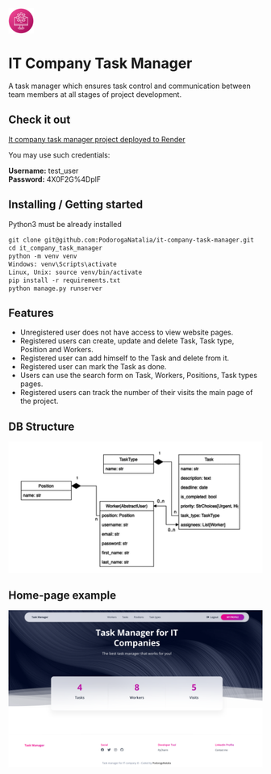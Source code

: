 <img src="static/assets/img/favicon.png" width="50">

# IT Company Task Manager

A task manager which ensures task control and communication between team members at all stages of project development.

## Check it out
[It company task manager project deployed to Render](https://it-company-task-manager-ie08.onrender.com/)

You may use such credentials:

<b>Username:</b> test_user <br>
<b>Password:</b> 4X0F2G%4DplF

## Installing / Getting started

Python3 must be already installed

```
git clone git@github.com:PodorogaNatalia/it-company-task-manager.git
cd it_company_task_manager
python -m venv venv
Windows: venv\Scripts\activate
Linux, Unix: source venv/bin/activate
pip install -r requirements.txt
python manage.py runserver
```

## Features

* Unregistered user does not have access to view website pages.
* Registered users can create, update and delete Task, Task type, Position and Workers.
* Registered user can add himself to the Task and delete from it.
* Registered user can mark the Task as done.
* Users can use the search form on Task, Workers, Positions, Task types pages.
* Registered users can track the number of their visits the main page of the project.

## DB Structure

![DB_structure](db_structure.png)

## Home-page example

![Home-page](homepage.png)
